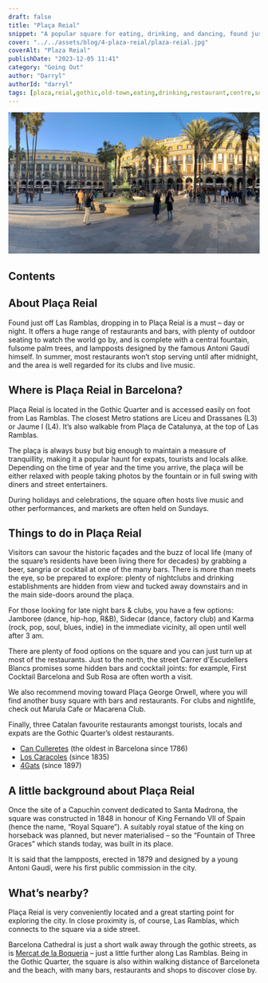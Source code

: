```yaml
---
draft: false
title: "Plaça Reial"
snippet: "A popular square for eating, drinking, and dancing, found just off Las Ramblas. Dropping in to Plaça Reial is a must - day or night."
cover: "../../assets/blog/4-plaza-reial/plaza-reial.jpg"
coverAlt: "Plaza Reial"
publishDate: "2023-12-05 11:41"
category: "Going Out"
author: "Darryl"
authorId: "darryl"
tags: [plaza,reial,gothic,old-town,eating,drinking,restaurant,centre,square]
---
```


![Plaza Reial](../../assets/blog/4-plaza-reial/plaza-reial.jpg)

## Contents

## About Plaça Reial

Found just off Las Ramblas, dropping in to Plaça Reial is a must – day or night. It offers a huge range of restaurants and bars, with plenty of outdoor seating to watch the world go by, and is complete with a central fountain, fulsome palm trees, and lampposts designed by the famous Antoni Gaudí himself. In summer, most restaurants won’t stop serving until after midnight, and the area is well regarded for its clubs and live music.

## Where is Plaça Reial in Barcelona?

Plaça Reial is located in the Gothic Quarter and is accessed easily on foot from Las Ramblas. The closest Metro stations are Liceu and Drassanes (L3) or Jaume I (L4). It’s also walkable from Plaça de Catalunya, at the top of Las Ramblas.

The plaça is always busy but big enough to maintain a measure of tranquillity, making it a popular haunt for expats, tourists and locals alike. Depending on the time of year and the time you arrive, the plaça will be either relaxed with people taking photos by the fountain or in full swing with diners and street entertainers.

During holidays and celebrations, the square often hosts live music and other performances, and markets are often held on Sundays.


## Things to do in Plaça Reial

Visitors can savour the historic façades and the buzz of local life (many of the square’s residents have been living there for decades) by grabbing a beer, sangria or cocktail at one of the many bars. There is more than meets the eye, so be prepared to explore: plenty of nightclubs and drinking establishments are hidden from view and tucked away downstairs and in the main side-doors around the plaça.

For those looking for late night bars & clubs, you have a few options: Jamboree (dance, hip-hop, R&B), Sidecar (dance, factory club) and Karma (rock, pop, soul, blues, indie) in the immediate vicinity, all open until well after 3 am.

There are plenty of food options on the square and you can just turn up at most of the restaurants. Just to the north, the street Carrer d'Escudellers Blancs promises some hidden bars and cocktail joints: for example, First Cocktail Barcelona and Sub Rosa are often worth a visit.

We also recommend moving toward Plaça George Orwell, where you will find another busy square with bars and restaurants. For clubs and nightlife, check out Marula Cafe or Macarena Club.


Finally, three Catalan favourite restaurants amongst tourists, locals and expats are the Gothic Quarter’s oldest restaurants. 

- <a target="_blank" href="https://culleretes.com/">Can Culleretes</a> (the oldest in Barcelona since 1786)
- <a target="_blank" href="https://www.loscaracoles.es/">Los Caracoles</a> (since 1835)
- <a target="_blank" href="https://4gats.com/">4Gats</a> (since 1897)


## A little background about Plaça Reial

Once the site of a Capuchin convent dedicated to Santa Madrona, the square was constructed in 1848 in honour of King Fernando VII of Spain (hence the name, “Royal Square”). A suitably royal statue of the king on horseback was planned, but never materialised – so the “Fountain of Three Graces” which stands today, was built in its place.

It is said that the lampposts, erected in 1879 and designed by a young Antoni Gaudí, were his first public commission in the city.


## What’s nearby?

Plaça Reial is very conveniently located and a great starting point for exploring the city. In close proximity is, of course, Las Ramblas, which connects to the square via a side street.

Barcelona Cathedral is just a short walk away through the gothic streets, as is [Mercat de la Boqueria](/blog/2-visiting-boqueria-market/) – just a little further along Las Ramblas. Being in the Gothic Quarter, the square is also within walking distance of Barceloneta and the beach, with many bars, restaurants and shops to discover close by.

